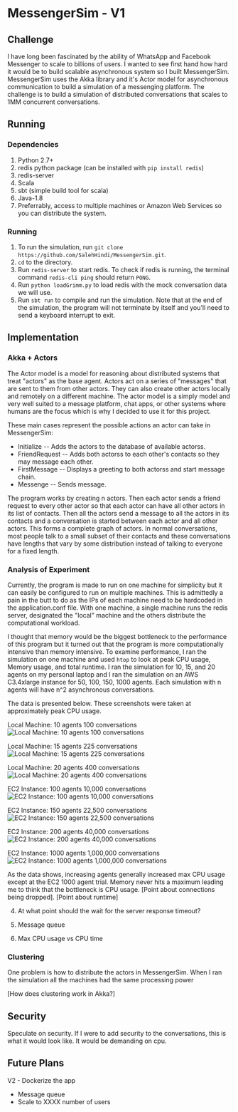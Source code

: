 # MessengerSim - V1

## Challenge
I have long been fascinated by the ability of WhatsApp and Facebook Messenger to scale to billions of users. I wanted to see first hand how hard it would be to build scalable asynchronous system so I built MessengerSim. MessengerSim uses the Akka library and it's Actor model for asynchronous communication to build a simulation of a messenging platform. The challenge is to build a simulation of distributed conversations that scales to 1MM concurrent conversations. 

## Running

### Dependencies
1. Python 2.7+
2. redis python package (can be installed with `pip install redis`) 
3. redis-server
4. Scala
5. sbt (simple build tool for scala)
6. Java-1.8
7. Preferrably, access to multiple machines or Amazon Web Services so you can distribute the system.

### Running
1. To run the simulation, run `git clone https://github.com/SalehHindi/MessengerSim.git`.
2. `cd` to the directory. 
3. Run `redis-server` to start redis. To check if redis is running, the terminal command `redis-cli ping` should return `PONG`. 
4. Run `python loadGrimm.py` to load redis with the mock conversation data we will use. 
5. Run `sbt run` to compile and run the simulation. Note that at the end of the simulation, the program will not terminate by itself and you'll need to send a keyboard interrupt to exit.

## Implementation

### Akka + Actors
The Actor model is a model for reasoning about distributed systems that treat "actors" as the base agent. Actors act on a series of "messages" that are sent to them from other actors. They can also create other actors locally and remotely on a different machine. The actor model is a simply model and very well suited to a message platform, chat apps, or other systems where humans are the focus which is why I decided to use it for this project.

These main cases represent the possible actions an actor can take in MessengerSim:
- Initialize -- Adds the actors to the database of available actorss.
- FriendRequest -- Adds both actorss to each other's contacts so they may message each other.
- FirstMessage -- Displays a greeting to both actorss and start message chain.
- Messenge -- Sends message. 

The program works by creating n actors. Then each actor sends a friend request to every other actor so that each actor can have all other actors in its list of contacts. Then all the actors send a message to all the actors in its contacts and a conversation is started between each actor and all other actors. This forms a complete graph of actors. In normal conversations, most people talk to a small subset of their contacts and these conversations have lengths that vary by some distribution instead of talking to everyone for a fixed length.

### Analysis of Experiment

Currently, the program is made to run on one machine for simplicity but it can easily be configured to run on multiple machines. This is admittedly a pain in the butt to do as the IPs of each machine need to be hardcoded in the application.conf file. With one machine, a single machine runs the redis server, designated the "local" machine and the others distribute the computational workload. 

I thought that memory would be the biggest bottleneck to the performance of this program but it turned out that the program is more computationally intensive than memory intensive. To examine performance, I ran the simulation on one machine and used `htop` to look at peak CPU usage, Memory usage, and total runtime. I ran the simulation for 10, 15, and 20 agents on my personal laptop and I ran the simulation on an AWS C3.4xlarge instance for 50, 100, 150, 1000 agents. Each simulation with n agents will have n^2 asynchronous conversations.

The data is presented below. These screenshots were taken at approximately peak CPU usage.


Local Machine: 10 agents 100 conversations
![Local Machine: 10 agents 100 conversations](http://i.imgur.com/dbwjlZs.png "Local Machine: 10 agents 100 conversations")

Local Machine: 15 agents 225 conversations
![Local Machine: 15 agents 225 conversations](http://i.imgur.com/9HqqkmN.png "Local Machine: 15 agents 225 conversations")

Local Machine: 20 agents 400 conversations
![Local Machine: 20 agents 400 conversations](http://i.imgur.com/rq8sWG1.png "Local Machine: 20 agents 400 conversations")

EC2 Instance: 100 agents 10,000 conversations
![EC2 Instance: 100 agents 10,000 conversations](http://i.imgur.com/Fs0bxBX.png "EC2 Instance: 100 agents 10,000 conversations")

EC2 Instance: 150 agents 22,500 conversations
![EC2 Instance: 150 agents 22,500 conversations](http://i.imgur.com/W3RI53m.png "EC2 Instance: 150 agents 22,500 conversations")

EC2 Instance: 200 agents 40,000 conversations
![EC2 Instance: 200 agents 40,000 conversations](http://i.imgur.com/gVq76s2.png "EC2 Instance: 200 agents 40,000 conversations")

EC2 Instance: 1000 agents 1,000,000 conversations
![EC2 Instance: 1000 agents 1,000,000 conversations](http://i.imgur.com/4MA562S.png "EC2 Instance: 1000 agents 1,000,000 conversations")

As the data shows, increasing agents generally increased max CPU usage except at the EC2 1000 agent trial. Memory never hits a maximum leading me to think that the bottleneck is CPU usage. [Point about connections being dropped]. [Point about runtime] 

4. At what point should the wait for the server response timeout?

5. Message queue

6. Max CPU usage vs CPU time

### Clustering
One problem is how to distribute the actors in MessengerSim. When I ran the simulation all the machines had the same processing power 

[How does clustering work in Akka?]

## Security
Speculate on security. If I were to add security to the conversations, this is what it would look like.
It would be demanding on cpu.

## Future Plans
V2 - Dockerize the app
   - Message queue
   - Scale to XXXX number of users